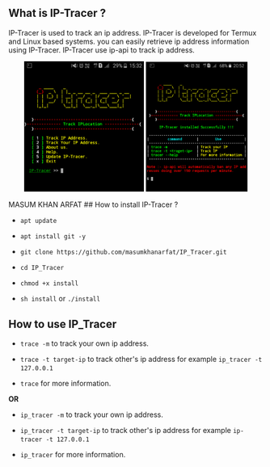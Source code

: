 ## What is IP-Tracer ?

IP-Tracer is used to track an ip address. IP-Tracer is developed for Termux and Linux based systems. you can easily retrieve ip address information using IP-Tracer. IP-Tracer use ip-api to track ip address.

<p align="center">
<img width="47%" src="src/Screenshot_2018-08-06-15-32-17-1.png"/>
<img width="40%" src="src/Screenshot_2020-05-17-20-52-59-1.png"/>
</p>
MASUM KHAN ARFAT
## How to install IP-Tracer ?

* `apt update`

* `apt install git -y`

* `git clone https://github.com/masumkhanarfat/IP_Tracer.git`

* `cd IP_Tracer`

* `chmod +x install`

* `sh install` or `./install`


## How to use IP_Tracer

* `trace -m` to track your own ip address.

* `trace -t target-ip` to track other's ip address for example `ip_tracer -t 127.0.0.1`

* `trace` for more information.

**OR**

* `ip_tracer -m` to track your own ip address.

* `ip_tracer -t target-ip` to track other's ip address for example `ip-tracer -t 127.0.0.1`

* `ip_tracer` for more information.

